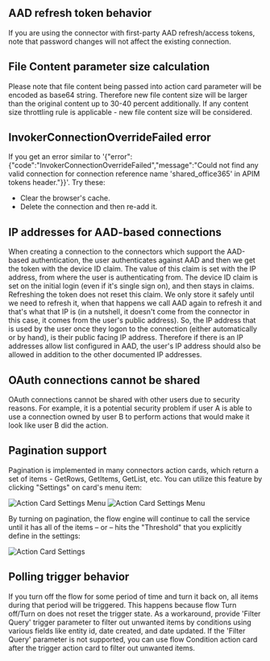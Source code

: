 ## AAD refresh token behavior
If you are using the connector with first-party AAD refresh/access tokens, note that password changes will not affect the existing connection.

## File Content parameter size calculation
Please note that file content being passed into action card parameter will be encoded as base64 string. Therefore new file content size will be larger than the original content up to 30-40 percent additionally. If any content size throttling rule is applicable - new file content size will be considered.

## InvokerConnectionOverrideFailed error
If you get an error similar to '{"error":{"code":"InvokerConnectionOverrideFailed","message":"Could not find any valid connection for connection reference name 'shared_office365' in APIM tokens header."}}'. Try these:
- Clear the browser's cache.
- Delete the connection and then re-add it.

## IP addresses for AAD-based connections
When creating a connection to the connectors which support the AAD-based authentication, the user authenticates against AAD and then we get the token with the device ID claim. The value of this claim is set with the IP address, from where the user is authenticating from. The device ID claim is set on the initial login (even if it's single sign on), and then stays in claims. Refreshing the token does not reset this claim. We only store it safely until we need to refresh it, when that happens we call AAD again to refresh it and that's what that IP is (in a nutshell, it doesn't come from the connector in this case, it comes from the user's public address). So, the IP address that is used by the user once they logon to the connection (either automatically or by hand), is their public facing IP address. Therefore if there is an IP addresses allow list configured in AAD, the user's IP address should also be allowed in addition to the other documented IP addresses.

## OAuth connections cannot be shared
OAuth connections cannot be shared with other users due to security reasons. For example, it is a potential security problem if user A is able to use a connection owned by user B to perform actions that would make it look like user B did the action.

## Pagination support
Pagination is implemented in many connectors action cards, which return a set of items - GetRows, GetItems, GetList, etc. You can utilize this feature by clicking "Settings" on card's menu item:

![Action Card Settings Menu](./assets/ActionCardSettings.png "Action Card Settings Menu")
![Action Card Settings Menu](./assets/ActionCardSettings1.png "Action Card Settings Menu")

By turning on pagination, the flow engine will continue to call the service until it has all of the items – or – hits the "Threshold" that you explicitly define in the settings:

![Action Card Settings](./assets/ActionCardSettings2.png "Action Card Settings")

## Polling trigger behavior
If you turn off the flow for some period of time and turn it back on, all items during that period will be triggered.
This happens because flow Turn off/Turn on does not reset the trigger state. As a workaround, provide 'Filter Query' trigger parameter to filter out unwanted items by conditions using various fields like entity id, date created, and date updated. If the 'Filter Query' parameter is not supported, you can use flow Condition action card after the trigger action card to filter out unwanted items.
